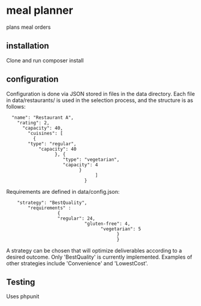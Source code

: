 # meal planner

plans meal orders

## installation

Clone and run composer install

## configuration

Configuration is done via JSON stored in files in the data directory. Each file in data/restaurants/ is used in the selection process, and the structure is as follows:

```{
  "name": "Restaurant A",
    "rating": 2,
      "capacity": 40,
        "cuisines": [
	      {
		"type": "regular",
			"capacity": 40
			      }, {
			      	 "type": "vegetarian",
				 	 "capacity": 4
					       }
					             ]
						     }
```

Requirements are defined in data/config.json:

```{
    "strategy": "BestQuality",
        "requirements" :
	    	       {
				   "regular": 24,
				   	         "gluten-free": 4,
						 		   "vegetarian": 5
								   		 }
										 }
```


A strategy can be chosen that will optimize deliverables according to a desired outcome. Only 'BestQuality' is currently implemented. Examples of other strategies include 'Convenience'  and 'LowestCost'.

## Testing

Uses phpunit


